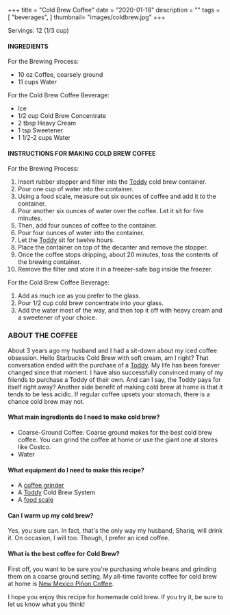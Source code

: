 +++
title = "Cold Brew Coffee"
date = "2020-01-18"
description = ""
tags = [
    "beverages",
]
thumbnail= "images/coldbrew.jpg"
+++

Servings: 12 (1/3 cup) <!--more-->

#### INGREDIENTS

For the Brewing Process: 

* 10 oz Coffee, coarsely ground
* 11 cups Water 

For the Cold Brew Coffee Beverage: 

* Ice
* 1/2 cup Cold Brew Concentrate 
* 2 tbsp Heavy Cream 
* 1 tsp Sweetener 
* 1 1/2-2 cups Water 

#### INSTRUCTIONS FOR MAKING COLD BREW COFFEE

For the Brewing Process: 

1. Insert rubber stopper and filter into the [Toddy](https://amzn.to/3CMQ03P) cold brew container. 
2. Pour one cup of water into the container.
3. Using a food scale, measure out six ounces of coffee and add it to the container.
4. Pour another six ounces of water over the coffee. Let it sit for five minutes.
5. Then, add four ounces of coffee to the container.
6. Pour four ounces of water into the container.
7. Let the [Toddy](https://amzn.to/3CMQ03P) sit for twelve hours. 
8. Place the container on top of the decanter and remove the stopper.
9. Once the coffee stops dripping, about 20 minutes, toss the contents of the brewing container.
10. Remove the filter and store it in a freezer-safe bag inside the freezer.  

For the Cold Brew Coffee Beverage: 

1. Add as much ice as you prefer to the glass.  
2. Pour 1/2 cup cold brew concentrate into your glass. 
3. Add the water most of the way, and then top it off with heavy cream and a sweetener of your choice. 

### ABOUT THE COFFEE

About 3 years ago my husband and I had a sit-down about my iced coffee obsession. Hello Starbucks Cold Brew with soft cream, am I right? That conversation ended with the purchase of a [Toddy](https://amzn.to/3CMQ03P). My life has been forever changed since that moment. I have also successfully convinced many of my friends to purchase a Toddy of their own. And can I say, the Toddy pays for itself right away? Another side benefit of making cold brew at home is that it tends to be less acidic. If regular coffee upsets your stomach, there is a chance cold brew may not. 

#### What main ingredients do I need to make cold brew?

* Coarse-Ground Coffee: Coarse ground makes for the best cold brew coffee. You can grind the coffee at home or use the giant one at stores like Costco. 
* Water 

#### What equipment do I need to make this recipe?

* A [coffee grinder](https://amzn.to/2XU1KSU)
* A [Toddy](https://amzn.to/3CMQ03P) Cold Brew System
* A [food scale](https://amzn.to/3lYgWXP)

#### Can I warm up my cold brew? 

Yes, you sure can. In fact, that's the only way my husband, Shariq, will drink it. On occasion, I will too. Though, I prefer an iced coffee. 

#### What is the best coffee for Cold Brew? 

First off, you want to be sure you're purchasing whole beans and grinding them on a coarse ground setting. My all-time favorite coffee for cold brew at home is [New Mexico Piñon Coffee](https://amzn.to/3CRCiwz).  

I hope you enjoy this recipe for homemade cold brew. If you try it, be sure to let us know what you think!

